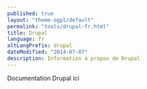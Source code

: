 ```yaml
---
published: true
layout: "theme-ogpl/default"
permalink: "tools/drupal-fr.html"
title: Drupal
language: fr
altLangPrefix: drupal
dateModified: "2014-07-07"
description: Information à propos de Drupal
---
```


Documentation Drupal ici
